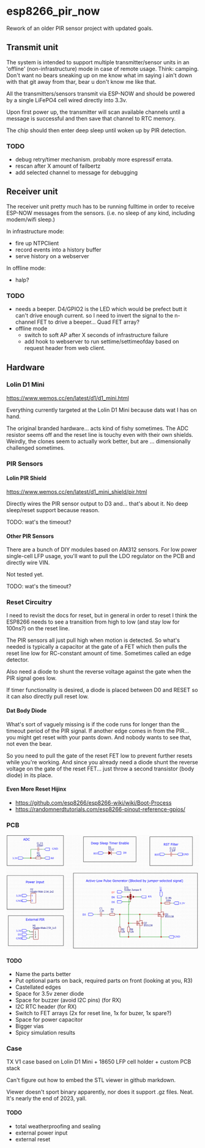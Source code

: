 # esp8266_pir_now

Rework of an older PIR sensor project with updated goals.

## Transmit unit

The system is intended to support multiple transmitter/sensor units in an 'offline' (non-infrastructure) mode in case of remote usage.  Think:  camping.  Don't want no bears sneaking up on me know what im saying i ain't down with that git away from thar, bear u don't know me like that.

All the transmitters/sensors transmit via ESP-NOW and should be powered by a single LiFePO4 cell wired directly into 3.3v.

Upon first power up, the transmitter will scan available channels until a message is successful and then save that channel to RTC memory.

The chip should then enter deep sleep until woken up by PIR detection.

### TODO

* debug retry/timer mechanism.  probably more espressif errata.
* rescan after X amount of failbertz
* add selected channel to message for debugging

## Receiver unit

The receiver unit pretty much has to be running fulltime in order to receive ESP-NOW messages from the sensors.  (i.e. no sleep of any kind, including modem/wifi sleep.)

In infrastructure mode:

* fire up NTPClient
* record events into a history buffer
* serve history on a webserver

In offline mode:

* halp?

### TODO

* needs a beeper.  D4/GPIO2 is the LED which would be prefect butt it can't drive enough current.  so I need to invert the signal to the n-channel FET to drive a beeper...  Quad FET array?
* offline mode
  * switch to soft AP after X seconds of infrastructure failure
  * add hook to webserver to run settime/settimeofday based on request header from web client.

## Hardware

### Lolin D1 Mini

https://www.wemos.cc/en/latest/d1/d1_mini.html

Everything currently targeted at the Lolin D1 Mini because dats wat I has on hand.

The original branded hardware...  acts kind of fishy sometimes.  The ADC resistor seems off and the reset line is touchy even with their own shields.  Weirdly, the clones seem to actually work better, but are ... dimensionally challenged sometimes.

### PIR Sensors

#### Lolin PIR Shield

https://www.wemos.cc/en/latest/d1_mini_shield/pir.html

Directly wires the PIR sensor output to D3 and...  that's about it.  No deep sleep/reset support because reason.

TODO:  wat's the timeout?

#### Other PIR Sensors

There are a bunch of DIY modules based on AM312 sensors.  For low power single-cell LFP usage, you'll want to pull the LDO regulator on the PCB and directly wire VIN.

Not tested yet.

TODO:  wat's the timeout?

### Reset Circuitry

I need to revisit the docs for reset, but in general in order to reset I think the ESP8266 needs to see a transition from high to low (and stay low for 100ns?) on the reset line.

The PIR sensors all just pull high when motion is detected.  So what's needed is typically a capacitor at the gate of a FET which then pulls the reset line low for RC-constant amount of time.  Sometimes called an edge detector.

Also need a diode to shunt the reverse voltage against the gate when the PIR signal goes low.

If timer functionality is desired, a diode is placed between D0 and RESET so it can also directly pull reset low.

#### Dat Body Diode

What's sort of vaguely missing is if the code runs for longer than the timeout period of the PIR signal.  If another edge comes in from the PIR...  you might get reset with your pants down.  And nobody wants to see that, not even the bear.

So you need to pull the gate of the reset FET low to prevent further resets while you're working.  And since you already need a diode shunt the reverse voltage on the gate of the reset FET...  just throw a second transistor (body diode) in its place.

#### Even More Reset Hijinx

* https://github.com/esp8266/esp8266-wiki/wiki/Boot-Process
* https://randomnerdtutorials.com/esp8266-pinout-reference-gpios/

### PCB

![PCB](/docs/PIR_LFP_Schematic.png)

#### TODO

* Name the parts better
* Put optional parts on back, required parts on front (looking at you, R3)
* Castellated edges
* Space for 3.5v zener diode
* Space for buzzer (avoid I2C pins) (for RX)
* I2C RTC header (for RX)
* Switch to FET arrays (2x for reset line, 1x for buzer, 1x spare?)
* Space for power capacitor
* Bigger vias
* Spicy simulation results

### Case

TX V1 case based on Lolin D1 Mini + 18650 LFP cell holder + custom PCB stack

Can't figure out how to embed the STL viewer in github markdown.

Viewer doesn't sport binary apparently, nor does it support .gz files.  Neat.  It's nearly the end of 2023, yall.

#### TODO

* total weatherproofing and sealing
* external power input
* external reset
